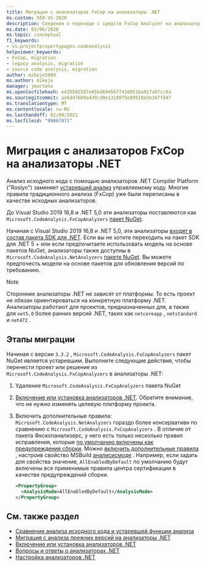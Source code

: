 ```yaml
---
title: Миграция с анализаторов FxCop на анализаторы .NET
ms.custom: SEO-VS-2020
description: Сведения о переходе с средств FxCop Analyzer на анализаторы .NET
ms.date: 03/06/2020
ms.topic: conceptual
f1_keywords:
- vs.projectpropertypages.codeanalysis
helpviewer_keywords:
- FxCop, migration
- legacy analysis, migration
- source code analysis, migration
author: mikejo5000
ms.author: mikejo
manager: jmartens
ms.openlocfilehash: e435502587e65bd694567f4100516a91fa97cc0a
ms.sourcegitcommit: ae6d47b09a439cd0e13180f5e89510e3e347fd47
ms.translationtype: MT
ms.contentlocale: ru-RU
ms.lasthandoff: 02/08/2021
ms.locfileid: "99867871"
---
```

# <a name="migrate-from-fxcop-analyzers-to-net-analyzers"></a>Миграция с анализаторов FxCop на анализаторы .NET

Анализ исходного кода с помощью анализаторов .NET Compiler Platform ("Roslyn") заменяет [устаревший анализ](code-analysis-for-managed-code-overview.md) управляемому коду. Многие правила традиционного анализа (FxCop) уже были переписаны в качестве исходных анализаторов.

До Visual Studio 2019 16,8 и .NET 5,0 эти анализаторы поставляются как `Microsoft.CodeAnalysis.FxCopAnalyzers` [пакет NuGet](https://www.nuget.org/packages/Microsoft.CodeAnalysis.FxCopAnalyzers).

Начиная с Visual Studio 2019 16,8 и .NET 5,0, эти анализаторы [входят в состав пакета SDK для .NET](/dotnet/fundamentals/code-analysis/overview). Если вы не хотите переходить на пакет SDK для .NET 5 + или если предпочитаете использовать модель на основе пакетов NuGet, анализаторы также доступны в `Microsoft.CodeAnalysis.NetAnalyzers` [пакете NuGet](https://www.nuget.org/packages/Microsoft.CodeAnalysis.NetAnalyzers). Вы можете предпочесть модели на основе пакетов для обновления версий по требованию.

> [!NOTE]
> Сторонние анализаторы .NET не зависят от платформы. То есть проект не обязан ориентироваться на конкретную платформу .NET. Анализаторы работают для проектов, предназначенных для, а также для `net5.0` более ранних версий .NET, таких как `netcoreapp` , `netstandard` и `net472` .

## <a name="migration-steps"></a>Этапы миграции

Начиная с версии `3.3.2` , `Microsoft.CodeAnalysis.FxCopAnalyzers` пакет NuGet является устаревшим. Выполните следующие действия, чтобы перенести проект или решение из `Microsoft.CodeAnalysis.FxCopAnalyzers` в анализаторы .NET:

1. Удаление `Microsoft.CodeAnalysis.FxCopAnalyzers` пакета NuGet

2. [Включение или установка анализаторов .NET](install-net-analyzers.md). Обратите внимание, что не нужно изменять целевую платформу проекта.

3. Включить дополнительные правила: `Microsoft.CodeAnalysis.NetAnalyzers` гораздо более консервативн по сравнению с `Microsoft.CodeAnalysis.FxCopAnalyzers` . В отличие от пакета Фкскопанализерс, у него есть только несколько правил исправления, которые [по умолчанию включены как предупреждения сборки](/dotnet/fundamentals/code-analysis/overview#enabled-rules). Можно [включить дополнительные правила](/dotnet/fundamentals/code-analysis/overview#enable-additional-rules) , настроив свойство MSBuild [аналисисмоде](/dotnet/core/project-sdk/msbuild-props#analysismode) . Например, если задать для свойства значение, `AllEnabledByDefault` по умолчанию будут включены все применимые правила центра сертификации в качестве предупреждений сборки.

   ```xml
   <PropertyGroup>
     <AnalysisMode>AllEnabledByDefault</AnalysisMode>
   </PropertyGroup>
   ```

## <a name="see-also"></a>См. также раздел

- [Сравнение анализа исходного кода и устаревшей функции анализа](net-analyzers-faq.md#whats-the-difference-between-legacy-fxcop-and-net-analyzers)
- [Миграция с анализа прежних версий на анализаторы .NET](migrate-from-legacy-analysis-to-net-analyzers.md)
- [Включение или установка анализаторов .NET](install-net-analyzers.md)
- [Вопросы и ответы о анализаторах .NET](net-analyzers-faq.md)
- [Настройка анализаторов .NET](/dotnet/fundamentals/code-analysis/code-quality-rule-options)
